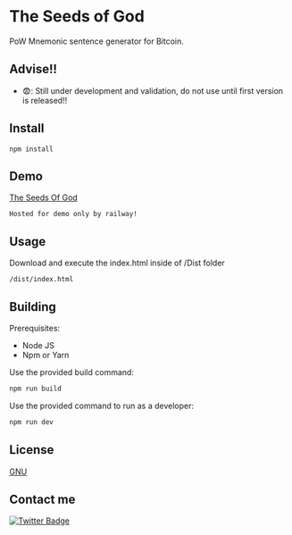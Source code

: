# The Seeds of God

PoW Mnemonic sentence generator for Bitcoin.

## Advise!!

- :fearful:: Still under development and validation, do not use until first version is released!!

## Install

```
npm install

```


## Demo

[The Seeds Of God](https://theseedsofgod-production.up.railway.app)

```
Hosted for demo only by railway!
```

## Usage

Download and execute the index.html inside of /Dist folder 

```
/dist/index.html
```

## Building

Prerequisites:

- Node JS
- Npm or Yarn

Use the provided build command:

```bash
npm run build
```

Use the provided command to run as a developer:

```bash
npm run dev
```

## License

[GNU](https://www.gnu.org/licenses/gpl-3.0.en.html)

## Contact me
<div id="badges">
  <a href="https://twitter.com/jrcdev">
    <img src="https://img.shields.io/badge/Twitter-blue?style=for-the-badge&logo=twitter&logoColor=white" alt="Twitter Badge"/>
  </a>
</div>
